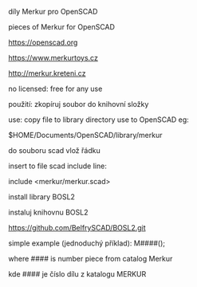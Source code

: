díly Merkur pro OpenSCAD

pieces of Merkur for OpenSCAD

https://openscad.org

https://www.merkurtoys.cz

http://merkur.kreteni.cz

no licensed: free for any use

použití: zkopíruj soubor do knihovní složky

use: copy file to library directory use to OpenSCAD eg:

$HOME/Documents/OpenSCAD/library/merkur
 

do souboru scad vlož řádku

insert to file scad include line:

include <merkur/merkur.scad>
 
install library BOSL2

instaluj knihovnu BOSL2

https://github.com/BelfrySCAD/BOSL2.git

simple example (jednoduchý příklad):  M####();

where #### is number piece from catalog Merkur

kde #### je číslo dílu z katalogu MERKUR


